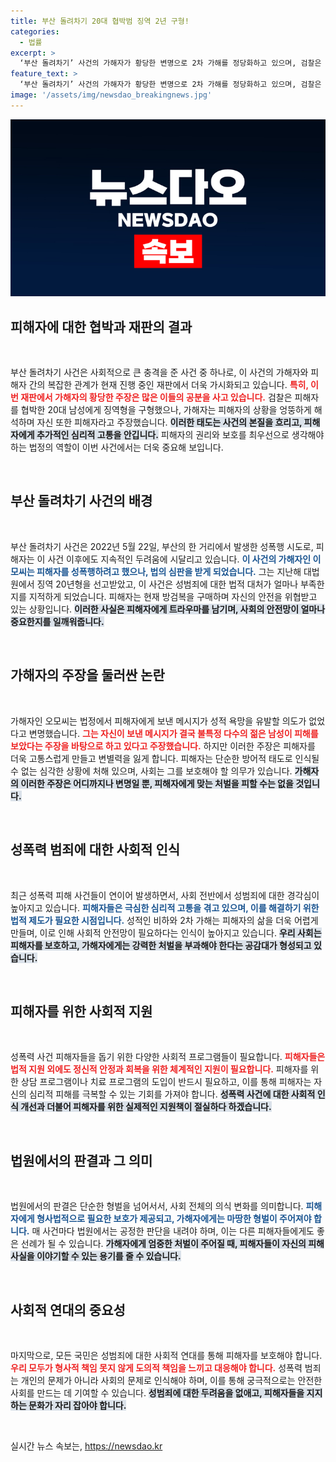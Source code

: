 ```yaml
---
title: 부산 돌려차기 20대 협박범 징역 2년 구형!
categories:
  - 법률
excerpt: >
  ‘부산 돌려차기’ 사건의 가해자가 황당한 변명으로 2차 가해를 정당화하고 있으며, 검찰은 징역형을 구형했습니다. 피해자는 일상에 큰 불안감을 느끼고 있습니다. 클릭하여 사건의 전말을 확인하세요!
feature_text: >
  ‘부산 돌려차기’ 사건의 가해자가 황당한 변명으로 2차 가해를 정당화하고 있으며, 검찰은 징역형을 구형했습니다. 피해자는 일상에 큰 불안감을 느끼고 있습니다. 클릭하여 사건의 전말을 확인하세요!
image: '/assets/img/newsdao_breakingnews.jpg'
---
```


<p><img src="/assets/img/newsdao_breakingnews.jpg" alt="koreaapp 속보" /></p>

<h2 data-ke-size="size26">피해자에 대한 협박과 재판의 결과</h2>

<p data-ke-size="size16">&nbsp;</p>

<p>부산 돌려차기 사건은 사회적으로 큰 충격을 준 사건 중 하나로, 이 사건의 가해자와 피해자 간의 복잡한 관계가 현재 진행 중인 재판에서 더욱 가시화되고 있습니다. <b><span style="color: #ee2323;">특히, 이번 재판에서 가해자의 황당한 주장은 많은 이들의 공분을 사고 있습니다.</span></b> 검찰은 피해자를 협박한 20대 남성에게 징역형을 구형했으나, 가해자는 피해자의 상황을 엉뚱하게 해석하며 자신 또한 피해자라고 주장했습니다. <b><span style="background-color: #21538527;">이러한 태도는 사건의 본질을 흐리고, 피해자에게 추가적인 심리적 고통을 안깁니다.</span></b> 피해자의 권리와 보호를 최우선으로 생각해야 하는 법정의 역할이 이번 사건에서는 더욱 중요해 보입니다. </p>

<p data-ke-size="size16">&nbsp;</p>

<h2 data-ke-size="size26">부산 돌려차기 사건의 배경</h2>

<p data-ke-size="size16">&nbsp;</p>

<p>부산 돌려차기 사건은 2022년 5월 22일, 부산의 한 거리에서 발생한 성폭행 시도로, 피해자는 이 사건 이후에도 지속적인 두려움에 시달리고 있습니다. <b><span style="color: #1a5490;">이 사건의 가해자인 이모씨는 피해자를 성폭행하려고 했으나, 법의 심판을 받게 되었습니다.</span></b> 그는 지난해 대법원에서 징역 20년형을 선고받았고, 이 사건은 성범죄에 대한 법적 대처가 얼마나 부족한지를 지적하게 되었습니다. 피해자는 현재 방검복을 구매하며 자신의 안전을 위협받고 있는 상황입니다. <b><span style="background-color: #21538527;">이러한 사실은 피해자에게 트라우마를 남기며, 사회의 안전망이 얼마나 중요한지를 일깨워줍니다.</span></b></p>

<p data-ke-size="size16">&nbsp;</p>

<h2 data-ke-size="size26">가해자의 주장을 둘러싼 논란</h2>

<p data-ke-size="size16">&nbsp;</p>

<p>가해자인 오모씨는 법정에서 피해자에게 보낸 메시지가 성적 욕망을 유발할 의도가 없었다고 변명했습니다. <b><span style="color: #ee2323;">그는 자신이 보낸 메시지가 결국 불특정 다수의 젊은 남성이 피해를 보았다는 주장을 바탕으로 하고 있다고 주장했습니다.</span></b> 하지만 이러한 주장은 피해자를 더욱 고통스럽게 만들고 변별력을 잃게 합니다. 피해자는 단순한 방어적 태도로 인식될 수 없는 심각한 상황에 처해 있으며, 사회는 그를 보호해야 할 의무가 있습니다. <b><span style="background-color: #21538527;">가해자의 이러한 주장은 어디까지나 변명일 뿐, 피해자에게 맞는 처벌을 피할 수는 없을 것입니다.</span></b></p>

<p data-ke-size="size16">&nbsp;</p>

<h2 data-ke-size="size26">성폭력 범죄에 대한 사회적 인식</h2>

<p data-ke-size="size16">&nbsp;</p>

<p>최근 성폭력 피해 사건들이 연이어 발생하면서, 사회 전반에서 성범죄에 대한 경각심이 높아지고 있습니다. <b><span style="color: #1a5490;">피해자들은 극심한 심리적 고통을 겪고 있으며, 이를 해결하기 위한 법적 제도가 필요한 시점입니다.</span></b> 성적인 비하와 2차 가해는 피해자의 삶을 더욱 어렵게 만들며, 이로 인해 사회적 안전망이 필요하다는 인식이 높아지고 있습니다. <b><span style="background-color: #21538527;">우리 사회는 피해자를 보호하고, 가해자에게는 강력한 처벌을 부과해야 한다는 공감대가 형성되고 있습니다.</span></b></p>

<p data-ke-size="size16">&nbsp;</p>

<h2 data-ke-size="size26">피해자를 위한 사회적 지원</h2>

<p data-ke-size="size16">&nbsp;</p>

<p>성폭력 사건 피해자들을 돕기 위한 다양한 사회적 프로그램들이 필요합니다. <b><span style="color: #ee2323;">피해자들은 법적 지원 외에도 정신적 안정과 회복을 위한 체계적인 지원이 필요합니다.</span></b> 피해자를 위한 상담 프로그램이나 치료 프로그램의 도입이 반드시 필요하고, 이를 통해 피해자는 자신의 심리적 피해를 극복할 수 있는 기회를 가져야 합니다. <b><span style="background-color: #21538527;">성폭력 사건에 대한 사회적 인식 개선과 더불어 피해자를 위한 실제적인 지원책이 절실하다 하겠습니다.</span></b></p>

<p data-ke-size="size16">&nbsp;</p>

<h2 data-ke-size="size26">법원에서의 판결과 그 의미</h2>

<p data-ke-size="size16">&nbsp;</p>

<p>법원에서의 판결은 단순한 형벌을 넘어서서, 사회 전체의 의식 변화를 의미합니다. <b><span style="color: #1a5490;">피해자에게 형사법적으로 필요한 보호가 제공되고, 가해자에게는 마땅한 형벌이 주어져야 합니다.</span></b> 매 사건마다 법원에서는 공정한 판단을 내려야 하며, 이는 다른 피해자들에게도 좋은 선례가 될 수 있습니다. <b><span style="background-color: #21538527;">가해자에게 엄중한 처벌이 주어질 때, 피해자들이 자신의 피해 사실을 이야기할 수 있는 용기를 줄 수 있습니다.</span></b> </p>

<p data-ke-size="size16">&nbsp;</p>

<h2 data-ke-size="size26">사회적 연대의 중요성</h2>

<p data-ke-size="size16">&nbsp;</p>

<p>마지막으로, 모든 국민은 성범죄에 대한 사회적 연대를 통해 피해자를 보호해야 합니다. <b><span style="color: #ee2323;">우리 모두가 형사적 책임 못지 않게 도의적 책임을 느끼고 대응해야 합니다.</span></b> 성폭력 범죄는 개인의 문제가 아니라 사회의 문제로 인식해야 하며, 이를 통해 궁극적으로는 안전한 사회를 만드는 데 기여할 수 있습니다. <b><span style="background-color: #21538527;">성범죄에 대한 두려움을 없애고, 피해자들을 지지하는 문화가 자리 잡아야 합니다.</span></b></p>

<p data-ke-size="size16">&nbsp;</p>
실시간 뉴스 속보는, <a href="https://newsdao.kr" rel="dofollow">https://newsdao.kr</a>


